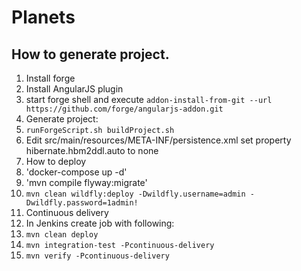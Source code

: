 # Planets

## How to generate project.
1. Install forge
2. Install AngularJS plugin
 1. start forge shell and execute `addon-install-from-git --url https://github.com/forge/angularjs-addon.git`
3. Generate project:
 1. `runForgeScript.sh buildProject.sh`
 1. Edit src/main/resources/META-INF/persistence.xml set property hibernate.hbm2ddl.auto to none
5. How to deploy
  1. 'docker-compose up -d'
  1. 'mvn compile flyway:migrate'
  1. `mvn clean wildfly:deploy -Dwildfly.username=admin -Dwildfly.password=1admin!`
5. Continuous delivery
  1. In Jenkins create job with following:
   1. `mvn clean deploy`
   1. `mvn integration-test -Pcontinuous-delivery`
   1. `mvn verify -Pcontinuous-delivery`
